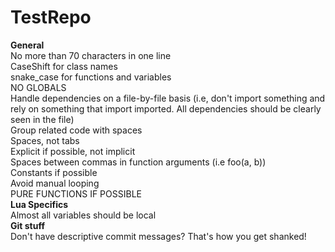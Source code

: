 # TestRepo</br>
<b>General</b></br>
No more than 70 characters in one line</br>
CaseShift for class names</br>
snake_case for functions and variables</br>
NO GLOBALS</br>
Handle dependencies on a file-by-file basis (i.e, don't import something and rely on something that import imported. All dependencies should be clearly seen in the file)</br>
Group related code with spaces</br>
Spaces, not tabs</br>
Explicit if possible, not implicit</br>
Spaces between commas in function arguments (i.e foo(a, b))</br>
Constants if possible</br>
Avoid manual looping</br>
PURE FUNCTIONS IF POSSIBLE</br>
<b>Lua Specifics</b></br>
Almost all variables should be local</br>
<b>Git stuff</b></br>
Don't have descriptive commit messages? That's how you get shanked!
